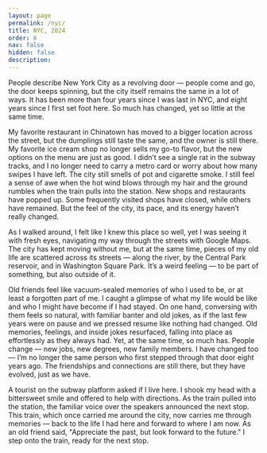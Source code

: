 ```yaml
---
layout: page
permalink: /nyc/
title: NYC, 2024
order: 6
nav: false
hidden: false
description: 
---
```


People describe New York City as a revolving door — people come and go, the door keeps spinning, but the city itself remains the same in a lot of ways. It has been more than four years since I was last in NYC, and eight years since I first set foot here. So much has changed, yet so little at the same time.

My favorite restaurant in Chinatown has moved to a bigger location across the street, but the dumplings still taste the same, and the owner is still there. My favorite ice cream shop no longer sells my go-to flavor, but the new options on the menu are just as good. I didn’t see a single rat in the subway tracks, and I no longer need to carry a metro card or worry about how many swipes I have left. The city still smells of pot and cigarette smoke. I still feel a sense of awe when the hot wind blows through my hair and the ground rumbles when the train pulls into the station. New shops and restaurants have popped up. Some frequently visited shops have closed, while others have remained. But the feel of the city, its pace, and its energy haven’t really changed.

As I walked around, I felt like I knew this place so well, yet I was seeing it with fresh eyes, navigating my way through the streets with Google Maps. The city has kept moving without me, but at the same time, pieces of my old life are scattered across its streets — along the river, by the Central Park reservoir, and in Washington Square Park. It’s a weird feeling — to be part of something, but also outside of it. 

Old friends feel like vacuum-sealed memories of who I used to be, or at least a forgotten part of me. I caught a glimpse of what my life would be like and who I might have become if I had stayed. On one hand, conversing with them feels so natural, with familiar banter and old jokes, as if the last few years were on pause and we pressed resume like nothing had changed. Old memories, feelings, and inside jokes resurfaced, falling into place as effortlessly as they always had. Yet, at the same time, so much has. People change — new jobs, new degrees, new family members. I have changed too — I’m no longer the same person who first stepped through that door eight years ago. The friendships and connections are still there, but they have evolved, just as we have. 

A tourist on the subway platform asked if I live here. I shook my head with a bittersweet smile and offered to help with directions. As the train pulled into the station, the familiar voice over the speakers announced the next stop. This train, which once carried me around the city, now carries me through memories — back to the life I had here and forward to where I am now. As an old friend said, "Appreciate the past, but look forward to the future." I step onto the train, ready for the next stop. 
